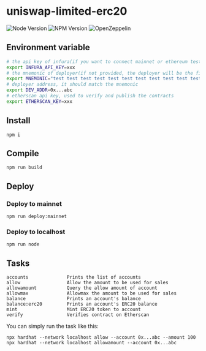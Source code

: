 # uniswap-limited-erc20

![Node Version](https://img.shields.io/badge/node-%e2%89%a5v12.0.0-blue)
![NPM Version](https://img.shields.io/badge/npm-%E2%89%A5v6.0.0-blue)
![OpenZeppelin](https://img.shields.io/badge/OpenZeppelin-3.2.0-blue)

## Environment variable

```sh
# the api key of infura(if you want to connect mainnet or ethereum testnet, you must provide this key).
export INFURA_API_KEY=xxx
# the mnemonic of deployer(if not provided, the deployer will be the first account of the default accouts).
export MNEMONIC="test test test test test test test test test test test junk"
# deployer address, it should match the mnemonic
export DEV_ADDR=0x...abc
# etherscan api key, used to verify and publish the contracts
export ETHERSCAN_KEY=xxx
```

## Install

```
npm i
```

## Compile

```
npm run build
```

## Deploy

### Deploy to mainnet

```
npm run deploy:mainnet
```

### Deploy to localhost

```
npm run node
```

## Tasks

```
accounts              Prints the list of accounts
allow                 Allow the amount to be used for sales
allowamount           Query the allow amount of account
allowmax              Allowmax the amount to be used for sales
balance               Prints an account's balance
balance:erc20         Prints an account's ERC20 balance
mint                  Mint ERC20 token to account
verify                Verifies contract on Etherscan
```

You can simply run the task like this:

```
npx hardhat --network localhost allow --account 0x...abc --amount 100
npx hardhat --network localhost allowamount --account 0x...abc
```
